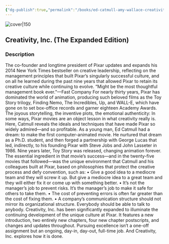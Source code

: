 ```yaml
---
{"dg-publish":true,"permalink":"/books/ed-catmull-amy-wallace-creativity-inc-the-expanded-edition/","title":"\"Creativity, Inc. (The Expanded Edition)\"","tags":["business","non-fiction","creative","animation"]}
---
```




![cover|150](http://books.google.com/books/content?id=UqccAgAAQBAJ&printsec=frontcover&img=1&zoom=1&edge=curl&source=gbs_api)

## Creativity, Inc. (The Expanded Edition)

### Description

The co-founder and longtime president of Pixar updates and expands his 2014 New York Times bestseller on creative leadership, reflecting on the management principles that built Pixar’s singularly successful culture, and on all he learned during the past nine years that allowed Pixar to retain its creative culture while continuing to evolve. “Might be the most thoughtful management book ever.”—Fast Company For nearly thirty years, Pixar has dominated the world of animation, producing such beloved films as the Toy Story trilogy, Finding Nemo, The Incredibles, Up, and WALL-E, which have gone on to set box-office records and garner eighteen Academy Awards. The joyous storytelling, the inventive plots, the emotional authenticity: In some ways, Pixar movies are an object lesson in what creativity really is. Here, Catmull reveals the ideals and techniques that have made Pixar so widely admired—and so profitable. As a young man, Ed Catmull had a dream: to make the first computer-animated movie. He nurtured that dream as a Ph.D. student, and then forged a partnership with George Lucas that led, indirectly, to his founding Pixar with Steve Jobs and John Lasseter in 1986. Nine years later, Toy Story was released, changing animation forever. The essential ingredient in that movie’s success—and in the twenty-five movies that followed—was the unique environment that Catmull and his colleagues built at Pixar, based on philosophies that protect the creative process and defy convention, such as: • Give a good idea to a mediocre team and they will screw it up. But give a mediocre idea to a great team and they will either fix it or come up with something better. • It’s not the manager’s job to prevent risks. It’s the manager’s job to make it safe for others to take them. • The cost of preventing errors is often far greater than the cost of fixing them. • A company’s communication structure should not mirror its organizational structure. Everybody should be able to talk to anybody. Creativity, Inc. has been significantly expanded to illuminate the continuing development of the unique culture at Pixar. It features a new introduction, two entirely new chapters, four new chapter postscripts, and changes and updates throughout. Pursuing excellence isn’t a one-off assignment but an ongoing, day-in, day-out, full-time job. And Creativity, Inc. explores how it is done.
```